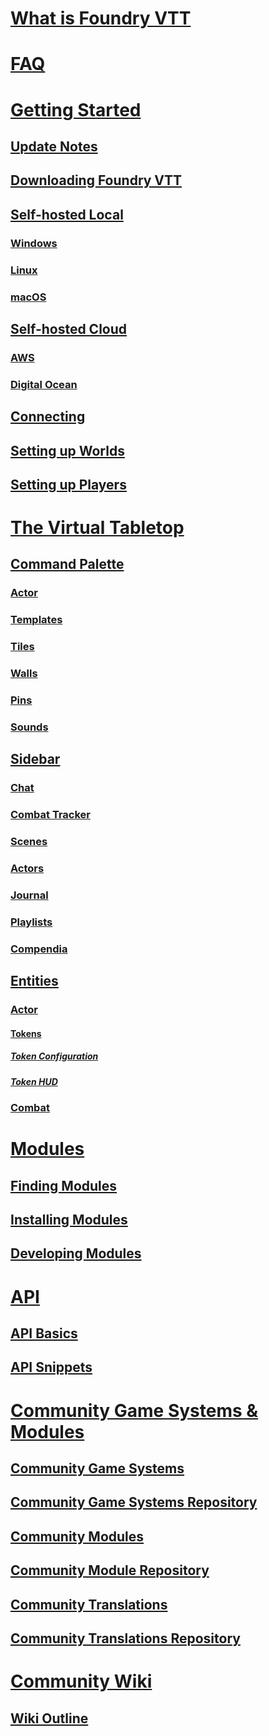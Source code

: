 # [What is Foundry VTT](What-is-Foundry-VTT)

# [FAQ](FAQ)

# [Getting Started](Getting-Started)

## [Update Notes](Update-Notes)

## [Downloading Foundry VTT](Downloading-Foundry-VTT)

## [Self-hosted Local](Self-hosted-Local)

### [Windows](Windows)

### [Linux](Linux)

### [macOS](macOS)

## [Self-hosted Cloud](Self-hosted-Cloud)

### [AWS](AWS)

### [Digital Ocean](Digital-Ocean)

## [Connecting](Connecting)

## [Setting up Worlds](Setting-up-Worlds)

## [Setting up Players](Setting-up-Players)

# [The Virtual Tabletop](The-Virtual-Tabletop)

## [Command Palette](Command-Palette)

### [Actor](Actor)

### [Templates](Templates)

### [Tiles](Tiles)

### [Walls](Walls)

### [Pins](Pins)

### [Sounds](Sounds)

## [Sidebar](Sidebar)

### [Chat](Chat)

### [Combat Tracker](Combat-Tracker)

### [Scenes](Scenes)

### [Actors](Actors)

### [Journal](Journal)

### [Playlists](Playlists)

### [Compendia](Compendia)

## [Entities](Entities)

### [Actor](Actor)

#### [Tokens](Tokens)

##### [Token Configuration](Token-Configuration)

##### [Token HUD](Token-HUD)

### [Combat](Combat)

# [Modules](Modules)

## [Finding Modules](Modules#finding-modules)

## [Installing Modules](Modules#installing-modules)

## [Developing Modules](Modules#developing-modules)

# [API](API)

## [API Basics](API-Basics)

## [API Snippets](API-Snippets)

# [Community Game Systems & Modules](Community-Game-Systems-&-Modules)

## [Community Game Systems](Community-Game-Systems)

## [Community Game Systems Repository](https://github.com/foundry-vtt-community/game_systems)

## [Community Modules](Community-Modules)

## [Community Module Repository](https://github.com/foundry-vtt-community/modules)

## [Community Translations](Community-Translations)

## [Community Translations Repository](https://github.com/foundry-vtt-community/translations)

# [Community Wiki](Community-Wiki)

## [Wiki Outline](Wiki-Outline)
